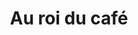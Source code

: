---
title: "Au roi du café"
url: /saint-jean-de-la-ruelle/au-roi-du-cafe/
shop: marchand de journaux
---